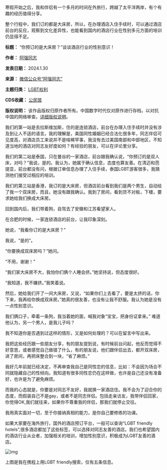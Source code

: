 寒假开始之后，我和伴侣有一个多月的时间在外旅行，跨越了太平洋两岸，有个有趣的经历值得分享。


整个行程中，我们订的都是大床房，所以，在办理酒店入住手续时，可以通过酒店前台的反应，观察到文化差异性，也能看到国内的酒店行业在性别多元方面的培训仍显得不足。




**标题：** “你预订的是大床房？”谈谈酒店行业的性别意识！  

**作者：** [阿强同志](https://chinadigitaltimes.net/space/阿强同志)  

**发表日期：** 2024.1.30  

**来源：** [微信公众号“阿强同志”](https://web.archive.org/web/20240130160542/https://mp.weixin.qq.com/s/yR8zjTfzCM3sfx7pJGYjFg)  

**主题归类：** [LGBT权利](https://chinadigitaltimes.net/space/LGBT权利)  

**CDS收藏：** [公民馆](https://chinadigitaltimes.net/space/%E5%85%AC%E6%B0%91%E9%A6%86)  

**版权说明：** 该作品版权归原作者所有。中国数字时代仅对原作进行存档，以对抗中国的网络审查。[详细版权说明](https://chinadigitaltimes.net/chinese/copyright)。


我们的第一站是去拉斯维加斯，住的是连锁酒店，前台在办理入住手续时并没有涉及到让人不适的语言。我的理解是，美国同性婚姻已经合法化很多年，同志伴侣可见度高，对酒店员工来说并不是啥稀罕事，我没有去过美国南部和中部地区，不知道当地的酒店对同志友好度如何？有经验的朋友，可以在评论里分享。


我们的第二站是泰国，只在曼谷的一家酒店，前台跟我确认说，“你预订的是双人床，对吗？”我说，是的。我认为，她属于确认信息，态度也算友善。在清迈和芭提亚，前台都没有问，根据订单信息办理了入住手续，泰国LGBT游客很多，我猜测他们接受过相应的培训。


我们的第三站是香港，我订的是大床房，但酒店前台看到我们是两个男生，自动给了我一个双床房，而且，她没有跟我确认。我到了房间，看到货不对板，下楼，要求她给我们换成大床房。


回到国内后，我们带着狗，自驾去了安徽和江苏看望家人。


在合肥的时候，一家连锁酒店的前台，让我印象深刻。


她说，“我看你订的是大床房？”


我说，“是的”。


“你要换成双床房吗？”她问。


“不用，谢谢！”


“我们家大床房不大，我怕你们俩个人睡会挤。”她坚持说，但态度很好。


“我知道，我不嫌挤。”我笑着说。


然后，她给我们开了一间大床房，又说，“如果你们上去看了，要是太挤的话，你下来，我再给你换成双床房。”她真的很友善，也没有让我不舒服。我认为她是没有一点性别意识。


我们俩口子，牵着一条狗，我当着她的面，喊我对象“宝宝，把身份证拿来。” 难道他认为，另一个男人，是我儿子吗？


我不知道你是否遇到过这样的情形，又是如何处理的？可以在留言中写出来。


我把这些经历跟一些朋友分享，有的朋友提到说，有时候前台问起，他反而觉得不好意思，或者感觉自己做错了什么，有的朋友说，他们跟伴侣出去，都开双床房，进了房间，再把床整合到一块，“省了麻烦。”


我好几年前就已经决定，不再审查我自己是同性恋的信息，比如：不会因为场合不同就隐藏自己的性倾向。我知道有很多同性恋仍在这样做，也许是自己还没有准备好，也许是为了避免麻烦。


而我的心态就是，你要是对同志不友好，我就换一家酒店住。我不会为了迎合你的态度，而假装自己不是gay，或者不是同志伴侣。包括走亲访友，我带伴侣回家，你觉得OK,我们就往来，如果你不尊重我的伴侣，那我们就停止交往。


我用真实面对一切，至于你接纳真相的能力，是你自己要修练的功课。


如果大家要在海外旅行，国外的酒店预订平台，一般可以查询“LGBT friendly hotels”,很多酒店都加了这些标签，可以选择对同志友善的酒店。我们也希望国内的酒店行业从业者，加强相关的培训，增加性别意识，积极成为LGBT友善的酒店。


![img](https://chinadigitaltimes.net/chinese/files/2024/01/post-704658-65b91ed36acd0.)


上图是我在携程上用LGBT friendly搜索，仅有五条信息。

